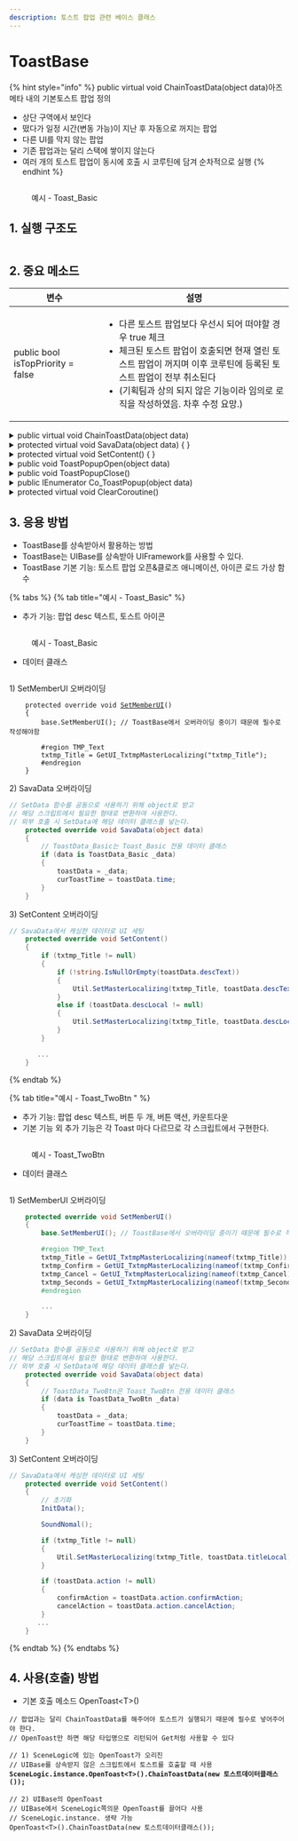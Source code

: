 ```yaml
---
description: 토스트 팝업 관련 베이스 클래스
---
```


# ToastBase

{% hint style="info" %}
public virtual void ChainToastData(object data)아즈메타 내의 기본토스트 팝업 정의

* 상단 구역에서 보인다
* 떴다가 일정 시간(변동 가능)이 지난 후 자동으로 꺼지는 팝업
* 다른 UI를 막지 않는 팝업
* 기존 팝업과는 달리 스택에 쌓이지 않는다
* 여러 개의 토스트 팝업이 동시에 호출 시 코루틴에 담겨 순차적으로 실행
{% endhint %}

<figure><img src="../../../.gitbook/assets/ToastPopup.gif" alt=""><figcaption><p>예시 - Toast_Basic</p></figcaption></figure>

## 1. 실행 구조도

<img src="../../../.gitbook/assets/file.excalidraw (13).svg" alt="" class="gitbook-drawing">

## 2. 중요 메소드

| 변수                                | 설명                                                                                                                                                                                |
| --------------------------------- | --------------------------------------------------------------------------------------------------------------------------------------------------------------------------------- |
| public bool isTopPriority = false | <ul><li>다른 토스트 팝업보다 우선시 되어 떠야할 경우 true 체크</li><li>체크된 토스트 팝업이 호출되면 현재 열린 토스트 팝업이 꺼지며 이후 코루틴에 등록된 토스트 팝업이 전부 취소된다 </li><li>(기획팀과 상의 되지 않은 기능이라 임의로 로직을 작성하였음. 차후 수정 요망.)</li></ul> |

<details>

<summary>public virtual void ChainToastData(object data)</summary>

```csharp
// 외부에서 토스트 호출 시 데이터를 입력하는 public 메소드

// 예시
SceneLogic.instance.OpenToast<Toast_Basic>()
.ChainToastData(new ToastData_Basic(TOASTICON.Current, new MasterLocalData("5201")));

// 본 메소드
public virtual void ChainToastData(object data) 
{ 
    if (isTopPriority) ClearCoroutine();
    // 토스트가 호출되어 데이터가 들어올 시 직렬 코루틴 Queue에 추가되어 차례로 실행.
    Util.ProcessQueue_Coroutine(Cons.Toast, Co_ToastPopup(data), tag: Cons.Toast);
}
```

</details>

<details>

<summary>protected virtual void SavaData(object data) { }</summary>

<pre class="language-csharp"><code class="lang-csharp">// data 파라미터에서 받은 데이터는 
// 자식 클래스에서 해당 토스트 팝업 데이터 형식에 맞는 클래스로 정보 변환

// 예시 Toast_Basic
protected override void SavaData(object data)
{
    // ToastData_Basic은 Toast_Basic 전용으로 사용되는 데이터 클래스
    if (data is <a data-footnote-ref href="#user-content-fn-1">ToastData_Basic </a>_data)
    {
        // 자식 클래스에서 해당 데이터 변수 저장
        toastData = _data;
        curToastTime = toastData.time;
    }
}
</code></pre>

</details>

<details>

<summary>protected virtual void SetContent() { }</summary>

```csharp
// SavaData에서 받은 데이터로 UI를 세팅한다
// 자식 클래스에서 작성

// 예시 Toast_Basic
protected override void SetContent()
{
    if (txtmp_Title != null)
    {
        if (!string.IsNullOrEmpty(toastData.descText))
        {
            Util.SetMasterLocalizing(txtmp_Title, toastData.descText);
        }
        else if (toastData.descLocal != null)
        {
            Util.SetMasterLocalizing(txtmp_Title, toastData.descLocal);
        }
    }

    if (toastData.type == TOASTICON.Wrong)
    {
        SoundWorng();
    }
    else
    {
        SoundNomal();
    }
}
```

</details>

<details>

<summary>public void ToastPopupOpen(object data)</summary>

```csharp
// 토스트 팝업 열기
// 기존 OpenToast와는 달리 직렬 코루틴에 추가하지 않는다
// data를 직접 넣으므로 ChainToastData를 하지 않아도 된다
```

</details>

<details>

<summary>public void ToastPopupClose()</summary>

```csharp
// 토스트 팝업 닫기
// 버튼을 누르거나 했을 때 토스트 팝업이 닫혀야 한다면 호출
```

</details>

<details>

<summary>public IEnumerator Co_ToastPopup(object data)</summary>

```csharp
// 토스트 팝업 코어 메소드
// 직렬 코루틴에 등록되는 코루틴

// 직렬 코루틴에 데이터까지 포함되어 등록해야하므로 data를 받는다
public IEnumerator<float> Co_ToastPopup(object data)
{
    // 데이터 저장 및 세팅
    SavaData(data);
    SetContent();

    if (curToastTime < 0f) yield break;

    // 토스트 열고 닫기
    yield return Timing.WaitUntilDone(Co_OpenToastPopup());
    yield return Timing.WaitUntilDone(Co_CloseToastPopup());
}
```

</details>

<details>

<summary>protected virtual void ClearCoroutine()</summary>

```csharp
// 직렬 코루틴 Queue에 등록된 모든 토스트 삭제
```

</details>

## 3. 응용 방법

* ToastBase를 상속받아서 활용하는 방법
* ToastBase는 UIBase를 상속받아 UIFramework를 사용할 수 있다.
* ToastBase 기본 기능: 토스트 팝업 오픈&클로즈 애니메이션, 아이콘 로드 가상 함수

{% tabs %}
{% tab title="예시 - Toast_Basic" %}
* 추가  기능: 팝업 desc 텍스트, 토스트 아이콘

<figure><img src="../../../.gitbook/assets/ToastPopup.gif" alt=""><figcaption><p>예시 - Toast_Basic</p></figcaption></figure>

* 데이터 클래스

<figure><img src="../../../.gitbook/assets/image (60).png" alt=""><figcaption></figcaption></figure>

1\) SetMemberUI 오버라이딩

<pre class="language-csharp"><code class="lang-csharp">    protected override void <a data-footnote-ref href="#user-content-fn-2">SetMemberUI</a>()
    {
        base.SetMemberUI(); // ToastBase에서 오버라이딩 중이기 때문에 필수로 작성해야함

        #region TMP_Text
        txtmp_Title = GetUI_TxtmpMasterLocalizing("txtmp_Title");
        #endregion
    }
</code></pre>

2\) SavaData 오버라이딩

```csharp
// SetData 함수를 공동으로 사용하기 위해 object로 받고
// 해당 스크립트에서 필요한 형태로 변환하여 사용한다.
// 외부 호출 시 SetData에 해당 데이터 클래스를 넣는다.
    protected override void SavaData(object data)
    {
        // ToastData_Basic는 Toast_Basic 전용 데이터 클래스
        if (data is ToastData_Basic _data)
        {
            toastData = _data;
            curToastTime = toastData.time;
        }
    }
```

3\) SetContent 오버라이딩

```csharp
// SavaData에서 캐싱한 데이터로 UI 세팅
    protected override void SetContent()
    {
        if (txtmp_Title != null)
        {
            if (!string.IsNullOrEmpty(toastData.descText))
            {
                Util.SetMasterLocalizing(txtmp_Title, toastData.descText);
            }
            else if (toastData.descLocal != null)
            {
                Util.SetMasterLocalizing(txtmp_Title, toastData.descLocal);
            }
        }

       ...
    }
```
{% endtab %}

{% tab title="예시 - Toast_TwoBtn " %}
* 추가 기능: 팝업 desc 텍스트, 버튼 두 개, 버튼 액션, 카운트다운
* 기본 기능 외 추가 기능은 각 Toast 마다 다르므로 각 스크립트에서 구현한다.

<figure><img src="../../../.gitbook/assets/ToastPopupTwoBtn.gif" alt=""><figcaption><p>예시 - Toast_TwoBtn</p></figcaption></figure>

* 데이터 클래스

<figure><img src="../../../.gitbook/assets/image (61).png" alt=""><figcaption></figcaption></figure>

1\) SetMemberUI 오버라이딩

```csharp
    protected override void SetMemberUI()
    {
        base.SetMemberUI(); // ToastBase에서 오버라이딩 중이기 때문에 필수로 작성해야함

        #region TMP_Text
        txtmp_Title = GetUI_TxtmpMasterLocalizing(nameof(txtmp_Title));
        txtmp_Confirm = GetUI_TxtmpMasterLocalizing(nameof(txtmp_Confirm), defaultConfirmLocal);
        txtmp_Cancel = GetUI_TxtmpMasterLocalizing(nameof(txtmp_Cancel), defaultCancelLocal);
        txtmp_Seconds = GetUI_TxtmpMasterLocalizing(nameof(txtmp_Seconds));
        #endregion

        ...
    }
```

2\) SavaData 오버라이딩

```csharp
// SetData 함수를 공동으로 사용하기 위해 object로 받고
// 해당 스크립트에서 필요한 형태로 변환하여 사용한다.
// 외부 호출 시 SetData에 해당 데이터 클래스를 넣는다.
    protected override void SavaData(object data)
    {
        // ToastData_TwoBtn은 Toast_TwoBtn 전용 데이터 클래스
        if (data is ToastData_TwoBtn _data)
        {
            toastData = _data;
            curToastTime = toastData.time;
        }
    }
```

3\) SetContent 오버라이딩

```csharp
// SavaData에서 캐싱한 데이터로 UI 세팅
    protected override void SetContent()
    {
        // 초기화
        InitData();

        SoundNomal();

        if (txtmp_Title != null)
        {
            Util.SetMasterLocalizing(txtmp_Title, toastData.titleLocal);
        }

        if (toastData.action != null)
        {
            confirmAction = toastData.action.confirmAction;
            cancelAction = toastData.action.cancelAction;
        }
       ...
    }
```
{% endtab %}
{% endtabs %}

## 4. 사용(호출) 방법

* 기본 호출 메소드  OpenToast\<T>()

<pre><code>// 팝업과는 달리 ChainToastData를 해주어야 토스트가 실행되기 때문에 필수로 넣어주어야 한다.
// OpenToast만 하면 해당 타입명으로 리턴되어 Get처럼 사용할 수 있다

// 1) SceneLogic에 있는 OpenToast가 오리진
// UIBase를 상속받지 않은 스크립트에서 토스트를 호출할 때 사용
<strong>SceneLogic.instance.OpenToast&#x3C;T>().ChainToastData(new 토스트데이터클래스());
</strong>
// 2) UIBase의 OpenToast
// UIBase에서 SceneLogic쪽의문 OpenToast를 끌어다 사용
// SceneLogic.instance. 생략 가능
OpenToast&#x3C;T>().ChainToastData(new 토스트데이터클래스());
</code></pre>

[^1]: ```
    ToastData_Basic 
    ```

[^2]: 
